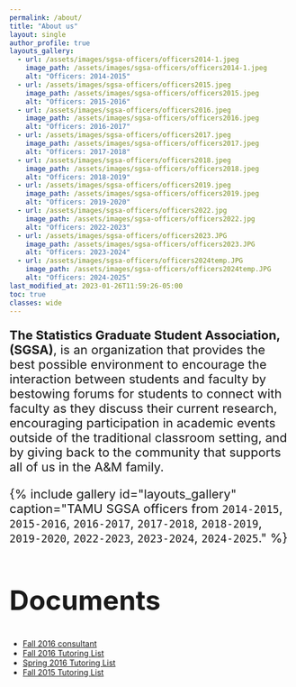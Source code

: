```yaml
---
permalink: /about/
title: "About us"
layout: single
author_profile: true
layouts_gallery:
  - url: /assets/images/sgsa-officers/officers2014-1.jpeg
    image_path: /assets/images/sgsa-officers/officers2014-1.jpeg
    alt: "Officers: 2014-2015"
  - url: /assets/images/sgsa-officers/officers2015.jpeg
    image_path: /assets/images/sgsa-officers/officers2015.jpeg
    alt: "Officers: 2015-2016"
  - url: /assets/images/sgsa-officers/officers2016.jpeg
    image_path: /assets/images/sgsa-officers/officers2016.jpeg
    alt: "Officers: 2016-2017"
  - url: /assets/images/sgsa-officers/officers2017.jpeg
    image_path: /assets/images/sgsa-officers/officers2017.jpeg
    alt: "Officers: 2017-2018"
  - url: /assets/images/sgsa-officers/officers2018.jpeg
    image_path: /assets/images/sgsa-officers/officers2018.jpeg
    alt: "Officers: 2018-2019"
  - url: /assets/images/sgsa-officers/officers2019.jpeg
    image_path: /assets/images/sgsa-officers/officers2019.jpeg
    alt: "Officers: 2019-2020"
  - url: /assets/images/sgsa-officers/officers2022.jpg
    image_path: /assets/images/sgsa-officers/officers2022.jpg
    alt: "Officers: 2022-2023"
  - url: /assets/images/sgsa-officers/officers2023.JPG
    image_path: /assets/images/sgsa-officers/officers2023.JPG
    alt: "Officers: 2023-2024"
  - url: /assets/images/sgsa-officers/officers2024temp.JPG
    image_path: /assets/images/sgsa-officers/officers2024temp.JPG
    alt: "Officers: 2024-2025"
last_modified_at: 2023-01-26T11:59:26-05:00
toc: true
classes: wide
---
```



<link rel="stylesheet" href="https://www.w3schools.com/w3css/4/w3.css">


<style>
h1{font-size:64px;}
h2{font-size:48px;}
h3{font-size:40px;}
h4{font-size:30px;}
h5{font-size:26px;}
h6 {font-size: 24px;}
p {font-size: 22px;}
</style>

<!-- excerpt: "TAMU SGSA is a student association." -->

**The Statistics Graduate Student Association, (SGSA)**, is an organization that provides the best possible environment to encourage the interaction between students and faculty by bestowing forums for students to connect with faculty as they discuss their current research, encouraging participation in academic events outside of the traditional classroom setting, and by giving back to the community that supports all of us in the A&M family.

{% include gallery id="layouts_gallery" caption="TAMU SGSA officers from `2014-2015`, `2015-2016`, `2016-2017`, `2017-2018`, `2018-2019`, `2019-2020`, `2022-2023`, `2023-2024`,
`2024-2025`." %}

## Documents

- [Fall 2016 consultant](/assets/files/fall2016consultant.pdf)
- [Fall 2016 Tutoring List](/assets/files/fall2016tutor.pdf)
- [Spring 2016 Tutoring List](/assets/files/spring2016tutor.pdf)
- [Fall 2015 Tutoring List](/assets/files/fall2015tutor.pdf)
